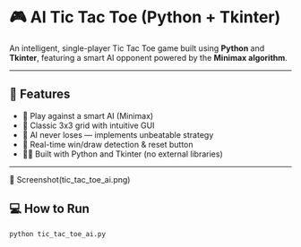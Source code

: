 # 🎮 AI Tic Tac Toe (Python + Tkinter)

An intelligent, single-player Tic Tac Toe game built using **Python** and **Tkinter**, featuring a smart AI opponent powered by the **Minimax algorithm**.

---

## 🚀 Features

- 🤖 Play against a smart AI (Minimax)
- 🎲 Classic 3x3 grid with intuitive GUI
- 🧠 AI never loses — implements unbeatable strategy
- 🔄 Real-time win/draw detection & reset button
- 👨‍💻 Built with Python and Tkinter (no external libraries)

---
📸 Screenshot(tic_tac_toe_ai.png)

## 💻 How to Run

```bash
python tic_tac_toe_ai.py

